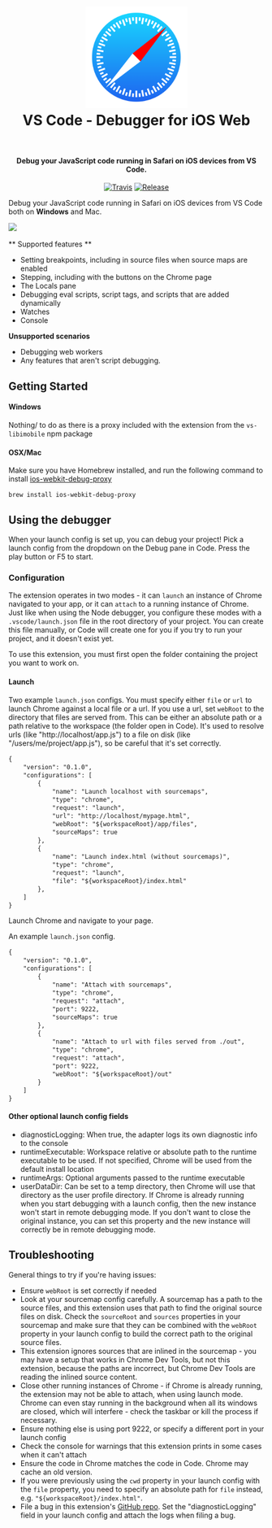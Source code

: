 
<h1 align="center">
  <br>
    <img src=".readme/icon.png" alt="logo" width="200">
  <br>
  VS Code - Debugger for iOS Web
  <br>
  <br>
</h1>

<h4 align="center">Debug your JavaScript code running in Safari on iOS devices from VS Code.</h4>

<p align="center">
  <a href="https://travis-ci.com/Microsoft/vscode-ios-web-debug"><img src="https://travis-ci.com/Microsoft/vscode-ios-web-debug.svg?token=WQL8U9tKa9M9yQmjXHTp" alt="Travis"></a>
  <a href="https://github.com/microsoft/vscode-ios-web-debug/releases"><img src="https://img.shields.io/github/release/Microsoft/vscode-ios-web-debug.svg" alt="Release"></a>
</p>

Debug your JavaScript code running in Safari on iOS devices from VS Code both on **Windows** and Mac.

![](.readme/splash.jpg)

** Supported features **
* Setting breakpoints, including in source files when source maps are enabled
* Stepping, including with the buttons on the Chrome page
* The Locals pane
* Debugging eval scripts, script tags, and scripts that are added dynamically
* Watches
* Console

**Unsupported scenarios**
* Debugging web workers
* Any features that aren't script debugging.

## Getting Started

#### Windows
Nothing/ to do as there is a proxy included with the extension from the `vs-libimobile` npm package

#### OSX/Mac
Make sure you have Homebrew installed, and run the following command to install [ios-webkit-debug-proxy](https://github.com/google/ios-webkit-debug-proxy)

```
brew install ios-webkit-debug-proxy
````

## Using the debugger

When your launch config is set up, you can debug your project! Pick a launch config from the dropdown on the Debug pane in Code. Press the play button or F5 to start.

### Configuration 

The extension operates in two modes - it can `launch` an instance of Chrome navigated to your app, or it can `attach` to a running instance of Chrome. Just like when using the Node debugger, you configure these modes with a `.vscode/launch.json` file in the root directory of your project. You can create this file manually, or Code will create one for you if you try to run your project, and it doesn't exist yet.

To use this extension, you must first open the folder containing the project you want to work on.

#### Launch
Two example `launch.json` configs. You must specify either `file` or `url` to launch Chrome against a local file or a url. If you use a url, set `webRoot` to the directory that files are served from. This can be either an absolute path or a path relative to the workspace (the folder open in Code). It's used to resolve urls (like "http://localhost/app.js") to a file on disk (like "/users/me/project/app.js"), so be careful that it's set correctly.
```
{
    "version": "0.1.0",
    "configurations": [
        {
            "name": "Launch localhost with sourcemaps",
            "type": "chrome",
            "request": "launch",
            "url": "http://localhost/mypage.html",
            "webRoot": "${workspaceRoot}/app/files",
            "sourceMaps": true
        },
        {
            "name": "Launch index.html (without sourcemaps)",
            "type": "chrome",
            "request": "launch",
            "file": "${workspaceRoot}/index.html"
        },
    ]
}
```

Launch Chrome and navigate to your page.

An example `launch.json` config.
```
{
    "version": "0.1.0",
    "configurations": [
        {
            "name": "Attach with sourcemaps",
            "type": "chrome",
            "request": "attach",
            "port": 9222,
            "sourceMaps": true
        },
        {
            "name": "Attach to url with files served from ./out",
            "type": "chrome",
            "request": "attach",
            "port": 9222,
            "webRoot": "${workspaceRoot}/out"
        }
    ]
}
```

#### Other optional launch config fields
* diagnosticLogging: When true, the adapter logs its own diagnostic info to the console
* runtimeExecutable: Workspace relative or absolute path to the runtime executable to be used. If not specified, Chrome will be used from the default install location
* runtimeArgs: Optional arguments passed to the runtime executable
* userDataDir: Can be set to a temp directory, then Chrome will use that directory as the user profile directory. If Chrome is already running when you start debugging with a launch config, then the new instance won't start in remote debugging mode. If you don't want to close the original instance, you can set this property and the new instance will correctly be in remote debugging mode.

## Troubleshooting
General things to try if you're having issues:
* Ensure `webRoot` is set correctly if needed
* Look at your sourcemap config carefully. A sourcemap has a path to the source files, and this extension uses that path to find the original source files on disk. Check the `sourceRoot` and `sources` properties in your sourcemap and make sure that they can be combined with the `webRoot` property in your launch config to build the correct path to the original source files.
* This extension ignores sources that are inlined in the sourcemap - you may have a setup that works in Chrome Dev Tools, but not this extension, because the paths are incorrect, but Chrome Dev Tools are reading the inlined source content.
* Close other running instances of Chrome - if Chrome is already running, the extension may not be able to attach, when using launch mode. Chrome can even stay running in the background when all its windows are closed, which will interfere - check the taskbar or kill the process if necessary.
* Ensure nothing else is using port 9222, or specify a different port in your launch config
* Check the console for warnings that this extension prints in some cases when it can't attach
* Ensure the code in Chrome matches the code in Code. Chrome may cache an old version.
* If you were previously using the `cwd` property in your launch config with the `file` property, you need to specify an absolute path for `file` instead, e.g. `"${workspaceRoot}/index.html"`.
* File a bug in this extension's [GitHub repo](https://github.com/Microsoft/vscode-webkit-debug). Set the "diagnosticLogging" field in your launch config and attach the logs when filing a bug.

